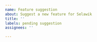 ```yaml
---
name: Feature suggestion
about: Suggest a new feature for Selawik
title: ''
labels: pending suggestion
assignees: ''

---
```



